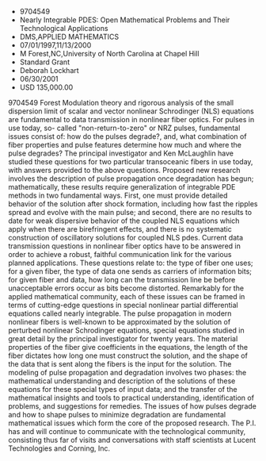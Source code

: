 
* 9704549
* Nearly Integrable PDES: Open Mathematical Problems and Their Technological Applications
* DMS,APPLIED MATHEMATICS
* 07/01/1997,11/13/2000
* M Forest,NC,University of North Carolina at Chapel Hill
* Standard Grant
* Deborah Lockhart
* 06/30/2001
* USD 135,000.00

9704549 Forest Modulation theory and rigorous analysis of the small dispersion
limit of scalar and vector nonlinear Schrodinger (NLS) equations are fundamental
to data transmission in nonlinear fiber optics. For pulses in use today, so-
called "non-return-to-zero" or NRZ pulses, fundamental issues consist of: how do
the pulses degrade?, and, what combination of fiber properties and pulse
features determine how much and where the pulse degrades? The principal
investigator and Ken McLaughlin have studied these questions for two particular
transoceanic fibers in use today, with answers provided to the above questions.
Proposed new research involves the description of pulse propagation once
degradation has begun; mathematically, these results require generalization of
integrable PDE methods in two fundamental ways. First, one must provide detailed
behavior of the solution after shock formation, including how fast the ripples
spread and evolve with the main pulse; and second, there are no results to date
for weak dispersive behavior of the coupled NLS equations which apply when there
are birefringent effects, and there is no systematic construction of oscillatory
solutions for coupled NLS pdes. Current data transmission questions in nonlinear
fiber optics have to be answered in order to achieve a robust, faithful
communication link for the various planned applications. These questions relate
to: the type of fiber one uses; for a given fiber, the type of data one sends as
carriers of information bits; for given fiber and data, how long can the
transmission line be before unacceptable errors occur as bits become distorted.
Remarkably for the applied mathematical community, each of these issues can be
framed in terms of cutting-edge questions in special nonlinear partial
differential equations called nearly integrable. The pulse propagation in modern
nonlinear fibers is well-known to be approximated by the solution of perturbed
nonlinear Schrodinger equations, special equations studied in great detail by
the principal investigator for twenty years. The material properties of the
fiber give coefficients in the equations, the length of the fiber dictates how
long one must construct the solution, and the shape of the data that is sent
along the fibers is the input for the solution. The modeling of pulse
propagation and degradation involves two phases: the mathematical understanding
and description of the solutions of these equations for these special types of
input data; and the transfer of the mathematical insights and tools to practical
understanding, identification of problems, and suggestions for remedies. The
issues of how pulses degrade and how to shape pulses to minimize degradation are
fundamental mathematical issues which form the core of the proposed research.
The P.I. has and will continue to communicate with the technological community,
consisting thus far of visits and conversations with staff scientists at Lucent
Technologies and Corning, Inc.
